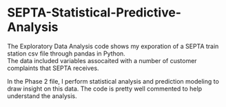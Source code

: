 # SEPTA-Statistical-Predictive-Analysis

The Exploratory Data Analysis code shows my exporation of a SEPTA train station csv file through pandas in Python.  
The data included variables assocaited with a number of customer complaints that SEPTA receives.

In the Phase 2 file, I perform statistical analysis and prediction modeling to draw insight on this data.
The code is pretty well commented to help understand the analysis.
